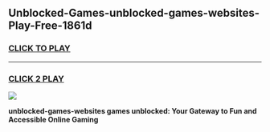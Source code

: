 
## Unblocked-Games-unblocked-games-websites-Play-Free-1861d
<h3>
<a href="https://premium76.site?title=unblocked-games-websites&ref=19M">CLICK TO PLAY</a></h3>
<hr>

<h3>
<a href="https://premium76.site?title=unblocked-games-websites&ref=19M">CLICK 2 PLAY</a>
  
</h3>

<a href="https://premium76.site?title=unblocked-games-websites&ref=19M"><img src="https://clearcache.store/games.png"></a>


**unblocked-games-websites games unblocked: Your Gateway to Fun and Accessible Online Gaming**
